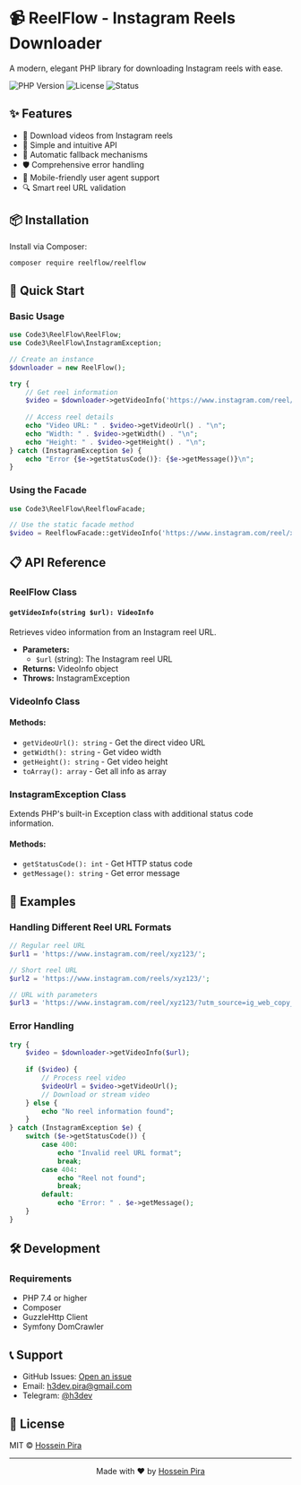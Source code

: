 # 📹 ReelFlow - Instagram Reels Downloader

A modern, elegant PHP library for downloading Instagram reels with ease.

![PHP Version](https://img.shields.io/badge/php-%3E%3D7.4-blue)
![License](https://img.shields.io/badge/license-MIT-green)
![Status](https://img.shields.io/badge/status-stable-brightgreen)

## ✨ Features

- 🎯 Download videos from Instagram reels
- 🚀 Simple and intuitive API
- 🔄 Automatic fallback mechanisms
- 🛡️ Comprehensive error handling
- 📱 Mobile-friendly user agent support
- 🔍 Smart reel URL validation

## 📦 Installation

Install via Composer:

```bash
composer require reelflow/reelflow
```

## 🚀 Quick Start

### Basic Usage

```php
use Code3\ReelFlow\ReelFlow;
use Code3\ReelFlow\InstagramException;

// Create an instance
$downloader = new ReelFlow();

try {
    // Get reel information
    $video = $downloader->getVideoInfo('https://www.instagram.com/reel/xyz123/');
    
    // Access reel details
    echo "Video URL: " . $video->getVideoUrl() . "\n";
    echo "Width: " . $video->getWidth() . "\n";
    echo "Height: " . $video->getHeight() . "\n";
} catch (InstagramException $e) {
    echo "Error {$e->getStatusCode()}: {$e->getMessage()}\n";
}
```

### Using the Facade

```php
use Code3\ReelFlow\ReelflowFacade;

// Use the static facade method
$video = ReelflowFacade::getVideoInfo('https://www.instagram.com/reel/xyz123/');
```

## 📋 API Reference

### ReelFlow Class

#### `getVideoInfo(string $url): VideoInfo`

Retrieves video information from an Instagram reel URL.

- **Parameters:**
  - `$url` (string): The Instagram reel URL
- **Returns:** VideoInfo object
- **Throws:** InstagramException

### VideoInfo Class

#### Methods:
- `getVideoUrl(): string` - Get the direct video URL
- `getWidth(): string` - Get video width
- `getHeight(): string` - Get video height
- `toArray(): array` - Get all info as array

### InstagramException Class

Extends PHP's built-in Exception class with additional status code information.

#### Methods:
- `getStatusCode(): int` - Get HTTP status code
- `getMessage(): string` - Get error message

## 🌟 Examples

### Handling Different Reel URL Formats

```php
// Regular reel URL
$url1 = 'https://www.instagram.com/reel/xyz123/';

// Short reel URL
$url2 = 'https://www.instagram.com/reels/xyz123/';

// URL with parameters
$url3 = 'https://www.instagram.com/reel/xyz123/?utm_source=ig_web_copy_link';
```

### Error Handling

```php
try {
    $video = $downloader->getVideoInfo($url);
    
    if ($video) {
        // Process reel video
        $videoUrl = $video->getVideoUrl();
        // Download or stream video
    } else {
        echo "No reel information found";
    }
} catch (InstagramException $e) {
    switch ($e->getStatusCode()) {
        case 400:
            echo "Invalid reel URL format";
            break;
        case 404:
            echo "Reel not found";
            break;
        default:
            echo "Error: " . $e->getMessage();
    }
}
```

## 🛠️ Development

### Requirements

- PHP 7.4 or higher
- Composer
- GuzzleHttp Client
- Symfony DomCrawler

## 📞 Support

- GitHub Issues: [Open an issue](https://github.com/code3-dev/reelflow-php/issues)
- Email: [h3dev.pira@gmail.com](mailto:h3dev.pira@gmail.com)
- Telegram: [@h3dev](https://t.me/h3dev)

## 📄 License

MIT © [Hossein Pira](https://github.com/code3-dev)

---

<div align="center">

Made with ❤️ by [Hossein Pira](https://github.com/code3-dev)

</div>